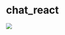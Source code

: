 # chat_react
<img src="https://cdn.discordapp.com/attachments/849916105144139807/852193969936662528/serap-gif.gif">
